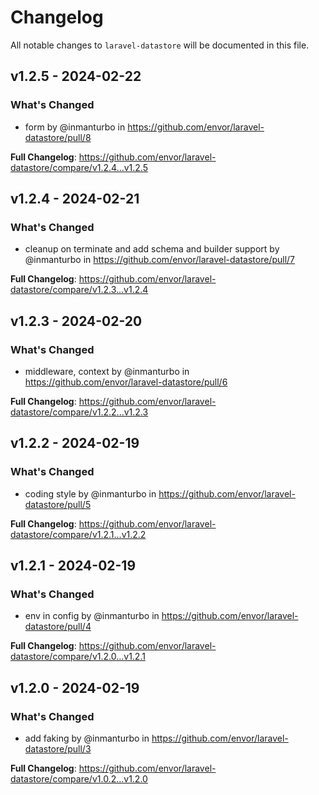 # Changelog

All notable changes to `laravel-datastore` will be documented in this file.

## v1.2.5 - 2024-02-22

### What's Changed

* form by @inmanturbo in https://github.com/envor/laravel-datastore/pull/8

**Full Changelog**: https://github.com/envor/laravel-datastore/compare/v1.2.4...v1.2.5

## v1.2.4 - 2024-02-21

### What's Changed

* cleanup on terminate and add schema and builder support by @inmanturbo in https://github.com/envor/laravel-datastore/pull/7

**Full Changelog**: https://github.com/envor/laravel-datastore/compare/v1.2.3...v1.2.4

## v1.2.3 - 2024-02-20

### What's Changed

* middleware, context by @inmanturbo in https://github.com/envor/laravel-datastore/pull/6

**Full Changelog**: https://github.com/envor/laravel-datastore/compare/v1.2.2...v1.2.3

## v1.2.2 - 2024-02-19

### What's Changed

* coding style by @inmanturbo in https://github.com/envor/laravel-datastore/pull/5

**Full Changelog**: https://github.com/envor/laravel-datastore/compare/v1.2.1...v1.2.2

## v1.2.1 - 2024-02-19

### What's Changed

* env in config by @inmanturbo in https://github.com/envor/laravel-datastore/pull/4

**Full Changelog**: https://github.com/envor/laravel-datastore/compare/v1.2.0...v1.2.1

## v1.2.0 - 2024-02-19

### What's Changed

* add faking by @inmanturbo in https://github.com/envor/laravel-datastore/pull/3

**Full Changelog**: https://github.com/envor/laravel-datastore/compare/v1.0.2...v1.2.0
